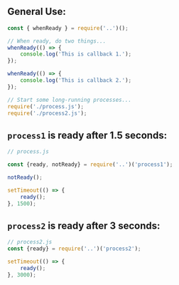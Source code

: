 ## General Use:
```javascript
const { whenReady } = require('..')();

// When ready, do two things...
whenReady(() => {
    console.log('This is callback 1.');
});

whenReady(() => {
    console.log('This is callback 2.');
});

// Start some long-running processes...
require('./process.js');
require('./process2.js');
```


## `process1` is ready after 1.5 seconds:
```javascript
// process.js

const {ready, notReady} = require('..')('process1');

notReady();

setTimeout(() => {
    ready();
}, 1500);
```


## `process2` is ready after 3 seconds:
```javascript
// process2.js
const {ready} = require('..')('process2');

setTimeout(() => {
    ready();
}, 3000); 
```